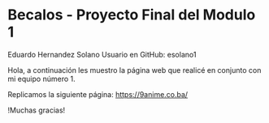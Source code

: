 # Becalos - Proyecto Final del Modulo 1
Eduardo Hernandez Solano
Usuario en GitHub: esolano1

Hola, a continuación les muestro la página web que realicé en conjunto con mi equipo número 1.

Replicamos la siguiente página: https://9anime.co.ba/

!Muchas gracias!


